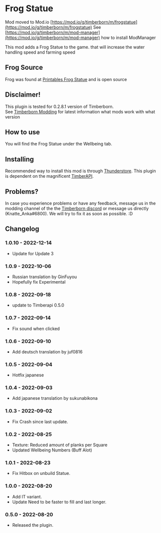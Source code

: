 # Frog Statue

Mod moved to Mod.io
[https://mod.io/g/timberborn/m/frogstatue](https://mod.io/g/timberborn/m/frogstatue)
See [https://mod.io/g/timberborn/m/mod-manager](https://mod.io/g/timberborn/m/mod-manager) how to install ModManager 

This mod adds a Frog Statue to the game. 
that will increase the water handling speed and farming speed


## Frog Source
Frog was found at [Printables Frog Statue](https://www.printables.com/model/120554-praying-frog-statue/files) and is open source

## Disclaimer!

This plugin is tested for 0.2.8.1 version of Timberborn.  
See [Timberborn Modding](https://docs.google.com/spreadsheets/d/15juA0Fl6ZjbYmoNTg_vjMophBvtjMz8YNUI_KmNdtdg/edit?usp=sharing) for latest information what mods work with what version


## How to use

You will find the Frog Statue under the Wellbeing tab. 

## Installing

Recommended way to install this mod is through [Thunderstore](https://timberborn.thunderstore.io/). This plugin is dependent on the magnificent [TimberAPI](https://github.com/Timberborn-Modding-Central/TimberAPI).

## Problems?

In case you experience problems or have any feedback, message us in the modding channel of the the [Timberborn discord](https://discord.gg/mfbBF4cWpX) or message us directly (Knatte_Anka#6800). We will try to fix it as soon as possible. :D

## Changelog

### 1.0.10 - 2022-12-14
- Update for Update 3

### 1.0.9 - 2022-10-06

- Russian translation by GinFuyou
- Hopefully fix Experimental

### 1.0.8 - 2022-09-18

- update to Timberapi 0.5.0

### 1.0.7 - 2022-09-14

- Fix sound when clicked

### 1.0.6 - 2022-09-10

- Add deutsch translation by juf0816

### 1.0.5 - 2022-09-04
 - Hotfix japanese

### 1.0.4 - 2022-09-03

- Add japanese translation by sukunabikona

### 1.0.3 - 2022-09-02

- Fix Crash since last update.

### 1.0.2 - 2022-08-25

- Texture: Reduced amount of planks per Square
- Updated Wellbeing Numbers (Buff Alot)

### 1.0.1 - 2022-08-23

- Fix Hitbox on unbuild Statue.

### 1.0.0 - 2022-08-20

- Add IT variant.
- Update Need to be faster to fill and last longer.

### 0.5.0 - 2022-08-20

- Released the plugin.
